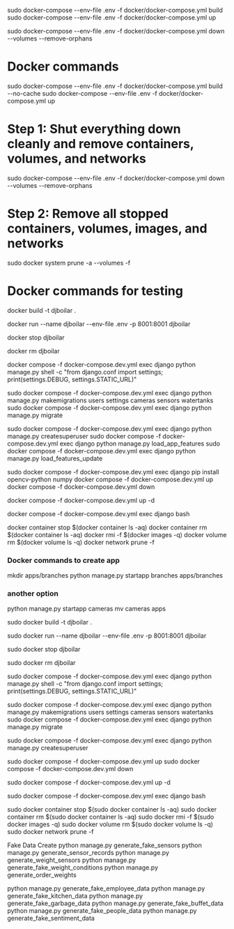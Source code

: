 sudo docker-compose --env-file .env -f docker/docker-compose.yml build
sudo docker-compose --env-file .env -f docker/docker-compose.yml up

sudo docker-compose --env-file .env -f docker/docker-compose.yml down --volumes --remove-orphans

# Docker commands

sudo docker-compose --env-file .env -f docker/docker-compose.yml build --no-cache
sudo docker-compose --env-file .env -f docker/docker-compose.yml up

# Step 1: Shut everything down cleanly and remove containers, volumes, and networks

sudo docker-compose --env-file .env -f docker/docker-compose.yml down --volumes --remove-orphans

# Step 2: Remove all stopped containers, volumes, images, and networks

sudo docker system prune -a --volumes -f

# Docker commands for testing

docker build -t djboilar .

docker run --name djboilar --env-file .env -p 8001:8001 djboilar

docker stop djboilar

docker rm djboilar

docker compose -f docker-compose.dev.yml exec django python manage.py shell -c "from django.conf import settings; print(settings.DEBUG, settings.STATIC_URL)"

sudo  docker compose -f docker-compose.dev.yml exec django python manage.py makemigrations users settings cameras sensors watertanks
sudo  docker compose -f docker-compose.dev.yml exec django python manage.py migrate

sudo  docker compose -f docker-compose.dev.yml exec django python manage.py createsuperuser
sudo docker compose -f docker-compose.dev.yml exec django python manage.py load_app_features
sudo docker compose -f docker-compose.dev.yml exec django python manage.py load_features_update

sudo docker compose -f docker-compose.dev.yml exec django pip install opencv-python numpy
docker compose -f docker-compose.dev.yml up
docker compose -f docker-compose.dev.yml down

docker compose -f docker-compose.dev.yml up -d

docker compose -f docker-compose.dev.yml exec django bash

docker container stop $(docker container ls -aq)
docker container rm $(docker container ls -aq)
docker rmi -f $(docker images -q)
docker volume rm $(docker volume ls -q)
docker network prune -f

### Docker commands to create app

mkdir apps/branches
python manage.py startapp branches apps/branches

### another option

python manage.py startapp cameras
mv cameras apps


sudo docker build -t djboilar .

sudo docker run --name djboilar --env-file .env -p 8001:8001 djboilar

sudo docker stop djboilar

sudo docker rm djboilar

sudo docker compose -f docker-compose.dev.yml exec django python manage.py shell -c "from django.conf import settings; print(settings.DEBUG, settings.STATIC_URL)"

sudo docker compose -f docker-compose.dev.yml exec django python manage.py makemigrations users settings cameras sensors watertanks
sudo docker compose -f docker-compose.dev.yml exec django python manage.py migrate

sudo docker compose -f docker-compose.dev.yml exec django python manage.py createsuperuser

sudo docker compose -f docker-compose.dev.yml up
sudo docker compose -f docker-compose.dev.yml down

sudo docker compose -f docker-compose.dev.yml up -d

sudo docker compose -f docker-compose.dev.yml exec django bash

sudo docker container stop $(sudo docker container ls -aq)
sudo docker container rm $(sudo docker container ls -aq)
sudo docker rmi -f $(sudo docker images -q)
sudo docker volume rm $(sudo docker volume ls -q)
sudo docker network prune -f



Fake Data Create
python manage.py generate_fake_sensors
python manage.py generate_sensor_records
python manage.py generate_weight_sensors
python manage.py generate_fake_weight_conditions
python manage.py generate_order_weights

python manage.py generate_fake_employee_data
python manage.py generate_fake_kitchen_data
python manage.py generate_fake_garbage_data
python manage.py generate_fake_buffet_data
python manage.py generate_fake_people_data
python manage.py generate_fake_sentiment_data





